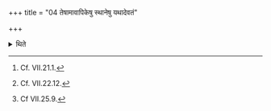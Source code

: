 +++
title = "04 तेषामावापिकेषु स्थानेषु यथादेवतं"

+++

<details><summary>थिते</summary>

4. In those places (in the performance) in which insertions are to be made, (the Hotr̥ inserts six verses in accordance with the deities (to which the offerings are made), two each at the time of the offering of omentum,[^1] sacrificial bread,[^2] and the (chief) offering (of the limbs of the animal).[^3]  

[^1]: Cf. VII.21.1.  

[^2]: Cf. VII.22.12.  

[^3]: Cf VII.25.9. 
</details>
